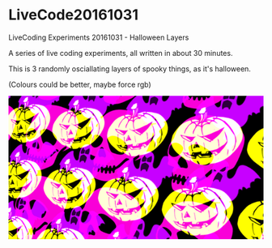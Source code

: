# LiveCode20161031
LiveCoding Experiments 20161031 - Halloween Layers

A series of live coding experiments, all written in about 30 minutes.

This is 3 randomly osciallating layers of spooky things, as it's halloween.

(Colours could be better, maybe force rgb)

![Example](https://github.com/acdean/LiveCode20161031/blob/afters/frame1003.png)
